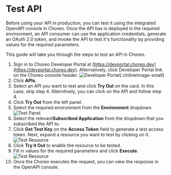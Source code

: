 # Test API
 
 Before using your API in production, you can test it using the integrated OpenAPI console in Choreo. Once the API has is deployed in the required environment, an API consumer can use the application credentials, generate an OAuth 2.0 token, and invoke the API to test it's functionality by providing values for the required parameters. 

This guide will take you through the steps to test an API in Choreo. 

1. Sign in to Choreo Developer Portal at [https://devportal.choreo.dev](https://devportal.choreo.dev). Alternatively, click  Developer Portal link on the Choreo console header. 
    ![Developer Portal](../assets/img/developer-portal/manage-applications/developer-portal.png){.cInlineImage-small}
2. Click **APIs**.
3. Select an API you want to test and click **Try Out** on the card. In this case, skip step 4. Alterntively, you can click on the API and follow step 4. 
4. Click **Try Out** from the left panel.
5. Select the required environment from the **Environment** dropdown. 
    ![Test Panel](./assets/img/developer-portal/test-api/test-panel.png)
6. Select the relevant**Subscribed Application** from the dropdown that you subscribed the API to. 
7. Click **Get Test Key** on the **Access Token** field to generate a test access token. 
Next, expand a resource you want to test by clicking on it.
    ![Test Resource](./assets/img/developer-portal/test-api/test-resource.png)
9. Click **Try it Out** to enable the resource to be tested.  
10. Fill in values for the required parameters and click **Execute**.
   ![Test Resource](./assets/img/developer-portal/test-api/test-enabled-resource.png)
11. Once the Choreo executes the request, you can view the response in the OpenAPI console.  

